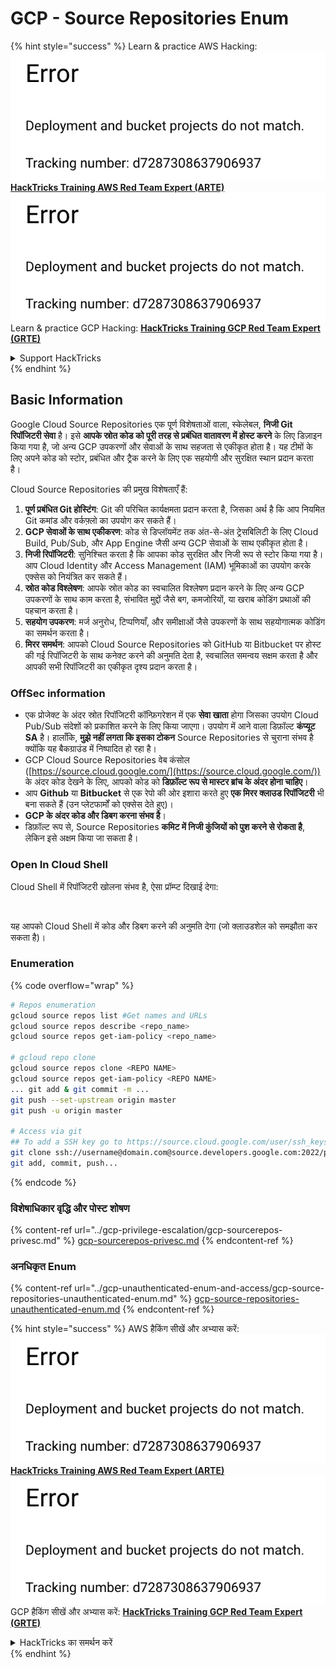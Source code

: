 # GCP - Source Repositories Enum

{% hint style="success" %}
Learn & practice AWS Hacking:<img src="../../../.gitbook/assets/image (1) (1).png" alt="" data-size="line">[**HackTricks Training AWS Red Team Expert (ARTE)**](https://training.hacktricks.xyz/courses/arte)<img src="../../../.gitbook/assets/image (1) (1).png" alt="" data-size="line">\
Learn & practice GCP Hacking: <img src="../../../.gitbook/assets/image (2).png" alt="" data-size="line">[**HackTricks Training GCP Red Team Expert (GRTE)**<img src="../../../.gitbook/assets/image (2).png" alt="" data-size="line">](https://training.hacktricks.xyz/courses/grte)

<details>

<summary>Support HackTricks</summary>

* Check the [**subscription plans**](https://github.com/sponsors/carlospolop)!
* **Join the** 💬 [**Discord group**](https://discord.gg/hRep4RUj7f) or the [**telegram group**](https://t.me/peass) or **follow** us on **Twitter** 🐦 [**@hacktricks\_live**](https://twitter.com/hacktricks\_live)**.**
* **Share hacking tricks by submitting PRs to the** [**HackTricks**](https://github.com/carlospolop/hacktricks) and [**HackTricks Cloud**](https://github.com/carlospolop/hacktricks-cloud) github repos.

</details>
{% endhint %}

## Basic Information <a href="#reviewing-cloud-git-repositories" id="reviewing-cloud-git-repositories"></a>

Google Cloud Source Repositories एक पूर्ण विशेषताओं वाला, स्केलेबल, **निजी Git रिपॉजिटरी सेवा** है। इसे **आपके स्रोत कोड को पूरी तरह से प्रबंधित वातावरण में होस्ट करने** के लिए डिज़ाइन किया गया है, जो अन्य GCP उपकरणों और सेवाओं के साथ सहजता से एकीकृत होता है। यह टीमों के लिए अपने कोड को स्टोर, प्रबंधित और ट्रैक करने के लिए एक सहयोगी और सुरक्षित स्थान प्रदान करता है।

Cloud Source Repositories की प्रमुख विशेषताएँ हैं:

1. **पूर्ण प्रबंधित Git होस्टिंग**: Git की परिचित कार्यक्षमता प्रदान करता है, जिसका अर्थ है कि आप नियमित Git कमांड और वर्कफ़्लो का उपयोग कर सकते हैं।
2. **GCP सेवाओं के साथ एकीकरण**: कोड से डिप्लॉयमेंट तक अंत-से-अंत ट्रेसबिलिटी के लिए Cloud Build, Pub/Sub, और App Engine जैसी अन्य GCP सेवाओं के साथ एकीकृत होता है।
3. **निजी रिपॉजिटरी**: सुनिश्चित करता है कि आपका कोड सुरक्षित और निजी रूप से स्टोर किया गया है। आप Cloud Identity और Access Management (IAM) भूमिकाओं का उपयोग करके एक्सेस को नियंत्रित कर सकते हैं।
4. **स्रोत कोड विश्लेषण**: आपके स्रोत कोड का स्वचालित विश्लेषण प्रदान करने के लिए अन्य GCP उपकरणों के साथ काम करता है, संभावित मुद्दों जैसे बग, कमजोरियों, या खराब कोडिंग प्रथाओं की पहचान करता है।
5. **सहयोग उपकरण**: मर्ज अनुरोध, टिप्पणियाँ, और समीक्षाओं जैसे उपकरणों के साथ सहयोगात्मक कोडिंग का समर्थन करता है।
6. **मिरर समर्थन**: आपको Cloud Source Repositories को GitHub या Bitbucket पर होस्ट की गई रिपॉजिटरी के साथ कनेक्ट करने की अनुमति देता है, स्वचालित समन्वय सक्षम करता है और आपकी सभी रिपॉजिटरी का एकीकृत दृश्य प्रदान करता है।

### OffSec information <a href="#reviewing-cloud-git-repositories" id="reviewing-cloud-git-repositories"></a>

* एक प्रोजेक्ट के अंदर स्रोत रिपॉजिटरी कॉन्फ़िगरेशन में एक **सेवा खाता** होगा जिसका उपयोग Cloud Pub/Sub संदेशों को प्रकाशित करने के लिए किया जाएगा। उपयोग में आने वाला डिफ़ॉल्ट **कंप्यूट SA** है। हालाँकि, **मुझे नहीं लगता कि इसका टोकन** Source Repositories से चुराना संभव है क्योंकि यह बैकग्राउंड में निष्पादित हो रहा है।
* GCP Cloud Source Repositories वेब कंसोल ([https://source.cloud.google.com/](https://source.cloud.google.com/)) के अंदर कोड देखने के लिए, आपको कोड को **डिफ़ॉल्ट रूप से मास्टर ब्रांच के अंदर होना चाहिए**।
* आप **Github** या **Bitbucket** से एक रेपो की ओर इशारा करते हुए **एक मिरर क्लाउड रिपॉजिटरी** भी बना सकते हैं (उन प्लेटफार्मों को एक्सेस देते हुए)।
* **GCP के अंदर कोड और डिबग करना संभव है**।
* डिफ़ॉल्ट रूप से, Source Repositories **कमिट में निजी कुंजियों को पुश करने से रोकता है**, लेकिन इसे अक्षम किया जा सकता है।

### Open In Cloud Shell

Cloud Shell में रिपॉजिटरी खोलना संभव है, ऐसा प्रॉम्प्ट दिखाई देगा:

<figure><img src="../../../.gitbook/assets/image (325).png" alt=""><figcaption></figcaption></figure>

यह आपको Cloud Shell में कोड और डिबग करने की अनुमति देगा (जो क्लाउडशेल को समझौता कर सकता है)।

### Enumeration

{% code overflow="wrap" %}
```bash
# Repos enumeration
gcloud source repos list #Get names and URLs
gcloud source repos describe <repo_name>
gcloud source repos get-iam-policy <repo_name>

# gcloud repo clone
gcloud source repos clone <REPO NAME>
gcloud source repos get-iam-policy <REPO NAME>
... git add & git commit -m ...
git push --set-upstream origin master
git push -u origin master

# Access via git
## To add a SSH key go to https://source.cloud.google.com/user/ssh_keys (no gcloud command)
git clone ssh://username@domain.com@source.developers.google.com:2022/p/<proj-name>/r/<repo-name>
git add, commit, push...
```
{% endcode %}

### विशेषाधिकार वृद्धि और पोस्ट शोषण

{% content-ref url="../gcp-privilege-escalation/gcp-sourcerepos-privesc.md" %}
[gcp-sourcerepos-privesc.md](../gcp-privilege-escalation/gcp-sourcerepos-privesc.md)
{% endcontent-ref %}

### अनधिकृत Enum

{% content-ref url="../gcp-unauthenticated-enum-and-access/gcp-source-repositories-unauthenticated-enum.md" %}
[gcp-source-repositories-unauthenticated-enum.md](../gcp-unauthenticated-enum-and-access/gcp-source-repositories-unauthenticated-enum.md)
{% endcontent-ref %}

{% hint style="success" %}
AWS हैकिंग सीखें और अभ्यास करें:<img src="../../../.gitbook/assets/image (1) (1).png" alt="" data-size="line">[**HackTricks Training AWS Red Team Expert (ARTE)**](https://training.hacktricks.xyz/courses/arte)<img src="../../../.gitbook/assets/image (1) (1).png" alt="" data-size="line">\
GCP हैकिंग सीखें और अभ्यास करें: <img src="../../../.gitbook/assets/image (2).png" alt="" data-size="line">[**HackTricks Training GCP Red Team Expert (GRTE)**<img src="../../../.gitbook/assets/image (2).png" alt="" data-size="line">](https://training.hacktricks.xyz/courses/grte)

<details>

<summary>HackTricks का समर्थन करें</summary>

* [**सदस्यता योजनाएँ**](https://github.com/sponsors/carlospolop) देखें!
* **💬 [**Discord समूह**](https://discord.gg/hRep4RUj7f) या [**टेलीग्राम समूह**](https://t.me/peass) में शामिल हों या **Twitter** 🐦 पर हमें **फॉलो करें** [**@hacktricks\_live**](https://twitter.com/hacktricks\_live)**.**
* **हैकिंग ट्रिक्स साझा करें और** [**HackTricks**](https://github.com/carlospolop/hacktricks) और [**HackTricks Cloud**](https://github.com/carlospolop/hacktricks-cloud) गिटहब रिपोजिटरी में PR सबमिट करें।

</details>
{% endhint %}
